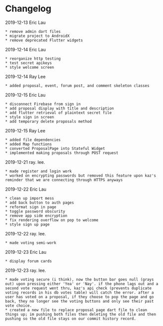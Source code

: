 # Changelog

2019-12-13 Eric Lau

    * remove admin dart files
    * migrate project to AndroidX
    * remove deprecated Flutter widgets

2019-12-14 Eric Lau

    * reorganize http testing
    * test secret apikeys
    * style welcome screen

2019-12-14 Ray Lee

    * added proposal, event, forum post, and comment skeleton classes

2019-12-15 Eric Lau

    * disconnect Firebase from sign in
    * add proposal display with title and description
    * add flutter retrieval of plaintext secret file
    * style sign in screen
    * add temporary delete proposals method

2019-12-15 Ray Lee

    * added file dependencies
    * added Map functions
    * converted ProposalPage into Stateful Widget
    * implemented making proposals through POST request

2019-12-21 ray. lee.

    * made register and login work
    * worked on encrypting passwords but removed this feature upon kaz's reminder that we are connecting through HTTPS anyways

2019-12-22 Eric Lau

    * clean up import mess
    * add back button to auth pages
    * reformat sign in page
    * toggle password obscurity
    * remove app side encryption
    * fix rendering overflow on pop to welcome
    * style sign up page

2019-12-22 ray. lee.

    * made voting semi-work

2019-12-23 Eric Lau

    * display forum cards

2019-12-23 ray. lee.

    * made voting secure (i think), now the button bar goes null (grays out) upon pressing either 'Yea' or 'Nay'. if the phone lags out and a second vote request went thru, kaz's api check (prevents duplicate voting records in his db votes table) will catch the error. after a user has voted on a proposal, if they choose to pop the page and go back, they no longer see the voting buttons and only see their past vote choice.
    * created a new file to replace proposal page dart file to clean things up; im pushing both files then deleting the old file and then pushing so the old file stays on our commit history record.
